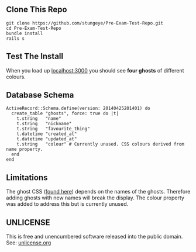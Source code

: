 ## Clone This Repo

    git clone https://github.com/stungeye/Pre-Exam-Test-Repo.git
    cd Pre-Exam-Test-Repo
    bundle install
    rails s

## Test The Install
    
When you load up [localhost:3000](http://localhost:3000) you should see **four ghosts** of different colours.

## Database Schema

    ActiveRecord::Schema.define(version: 20140425201401) do
      create_table "ghosts", force: true do |t|
        t.string   "name"
        t.string   "nickname"
        t.string   "favourite_thing"
        t.datetime "created_at"
        t.datetime "updated_at"
        t.string   "colour" # Currently unused. CSS colours derived from name property.
      end
    end

## Limitations

The ghost CSS ([found here](http://codepen.io/_barbier/details/sDHfa)) depends on the names of the ghosts. Therefore adding ghosts with new names will break the display. The colour property was added to address this but is currently unused.

## UNLICENSE

This is free and unencumbered software released into the public domain. See: [unlicense.org](http://unlicense.org/)
